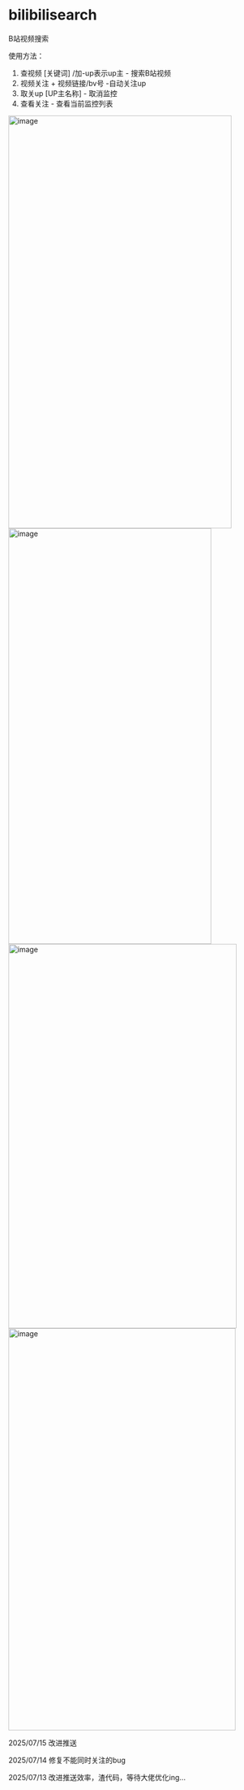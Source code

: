 # bilibilisearch
B站视频搜索

使用方法：
1. 查视频  [关键词] /加-up表示up主 - 搜索B站视频
2. 视频关注 + 视频链接/bv号  -自动关注up 
3. 取关up [UP主名称] - 取消监控
4. 查看关注 - 查看当前监控列表

<img width="440" height="812" alt="image" src="https://github.com/user-attachments/assets/e5978966-9ed3-4ade-97e3-fa47861aa012" />

<img width="400" height="818" alt="image" src="https://github.com/user-attachments/assets/0c280011-b16a-41fb-ab0b-8eeb9cf401d5" />

<img width="450" height="756" alt="image" src="https://github.com/user-attachments/assets/017b8379-9530-45d0-8d32-d9fafbc0eae3" />

<img width="448" height="791" alt="image" src="https://github.com/user-attachments/assets/7f2e7203-4288-4fa0-bf82-2b40153343ce" />

2025/07/15 改进推送

2025/07/14  修复不能同时关注的bug

2025/07/13 改进推送效率，渣代码，等待大佬优化ing...



​​
